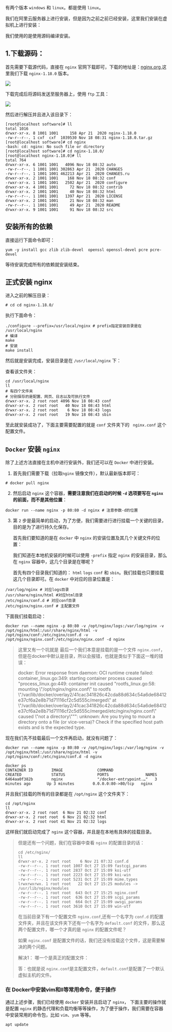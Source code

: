 有两个版本 `windows` 和 `linux`。都是使用 `linux`。

我们在阿里云服务器上进行安装，但是因为之前之前已经安装，这里我们安装在虚拟机上进行安装：

我们使用的是使用源码编译安装。

## 1.下载源码：

首先需要下载源代码，直接在 `nginx` 官网下载即可，下载的地址是：[nginx.org](https://nginx.org/en/),这里我们下载 `nginx-1.18.0` 版本。

![](https://gitee.com/codercxf/Blog_image_hexo/raw/master/SoftWare/20201118163444.png)

下载完成后将源码发送至服务器上，使用 `ftp` 工具：

![](https://gitee.com/codercxf/Blog_image_hexo/raw/master/SoftWare/20201118213504.png)

然后进行解压并且进入该目录下：

```shell
[root@localhost software]# ll
total 1016
drwxr-xr-x. 8 1001 1001     158 Apr 21  2020 nginx-1.18.0
-rw-r--r--. 1 cxf  cxf  1039530 Nov 18 08:31 nginx-1.18.0.tar.gz
[root@localhost software]# cd nginx
-bash: cd: nginx: No such file or directory
[root@localhost software]# cd nginx-1.18.0/
[root@localhost nginx-1.18.0]# ll
total 764
drwxr-xr-x. 6 1001 1001   4096 Nov 18 08:32 auto
-rw-r--r--. 1 1001 1001 302863 Apr 21  2020 CHANGES
-rw-r--r--. 1 1001 1001 462213 Apr 21  2020 CHANGES.ru
drwxr-xr-x. 2 1001 1001    168 Nov 18 08:32 conf
-rwxr-xr-x. 1 1001 1001   2502 Apr 21  2020 configure
drwxr-xr-x. 4 1001 1001     72 Nov 18 08:32 contrib
drwxr-xr-x. 2 1001 1001     40 Nov 18 08:32 html
-rw-r--r--. 1 1001 1001   1397 Apr 21  2020 LICENSE
drwxr-xr-x. 2 1001 1001     21 Nov 18 08:32 man
-rw-r--r--. 1 1001 1001     49 Apr 21  2020 README
drwxr-xr-x. 9 1001 1001     91 Nov 18 08:32 src
```

## 安装所有的依赖

直接运行下面命令即可：

```shell
yum -y install gcc zlib zlib-devel  openssl openssl-devel pcre pcre-devel
```

等待安装完成所有的依赖就安装结束。

## 	正式安装 nginx

进入之前的解压目录：

```shell
# cd cd nginx-1.18.0/
```

执行下面命令：

```shell
./configure --prefix=/usr/local/nginx # prefix指定安装目录是在 /usr/local/nginx
# 编译
make
# 安装
make install
```

然后就是安装完成，安装目录是在 `/usr/local/nginx` 下：

查看该文件夹：

```shell
cd /usr/local/nginx
ll
# 有四个文件夹
# 分别保存的是配置、网页、日志以及可执行文件
drwxr-xr-x. 2 root root 4096 Nov 18 08:43 conf
drwxr-xr-x. 2 root root   40 Nov 18 08:43 html
drwxr-xr-x. 2 root root    6 Nov 18 08:43 logs
drwxr-xr-x. 2 root root   19 Nov 18 08:43 sbin
```

至此就安装成功了，下面主要需要配置的就是 `conf` 文件夹下的 ` nginx.conf` 这个配置文件。

## `Docker` 安装 `nginx`

除了上述方法直接在主机中进行安装外，我们还可以在 `Docker` 中进行安装。

1. 首先我们需要下载（拉取`nginx` 镜像文件），默认最新版本即可：

```shell
# docker pull nginx
```

2. 然后启动 `nginx` 这个容器，**需要注意我们在启动的时候 `-d` 选项要写在 `nginx` 的前面，而不是其他位置**：

```shell
docker run --name nginx -p 80:80 -d nginx # 注意参数-d的位置
```

3. 第 `2` 步是最简单的启动，为了方便，我们需要进行进行挂载一个关键的目录，目的是为了进行持久化保存。

   首先我们要知道的是在 `docker` 中 `nginx` 的安装位置及其几个关键文件的位置：

   我们知道在本地机安装的时候可以使用 `-prefix` 指定 `nginx` 的安装目录，那么在 `nginx` 容器中，这几个目录是在哪呢？

   首先有四个目录我们知道的： `html` `logs` `conf` 和 `sbin`。我们挂载也只要挂载这几个目录即可。在 `docker` 中对应的目录位置是：

```shell
/var/log/nginx # 对应logs目录
/usr/share/nginx/html #对应html目录
/etc/nginx/conf.d # 对应conf目录
/etc/nginx/nginx.conf # 主配置文件
```

下面我们挂载启动：

```shell
docker run --name nginx -p 80:80 -v /opt/nginx/logs:/var/log/nginx -v /opt/nginx/html:/usr/share/nginx/html -v /opt/nginx/conf:/etc/nginx/conf.d -v /opt/nginx/nginx.conf:/etc/nginx/nginx.conf -d nginx
```

> 这里又有一个坑就是 最后一个我们本意是挂载的是一个文件 `nginx.conf`， 但是在docker中默认是目录，所以会报错，也就是类似于下面这一堆的错误：
>
> docker: Error response from daemon: OCI runtime create failed: container_linux.go:349: starting container process caused "process_linux.go:449: container init caused \"rootfs_linux.go:58: mounting \\\"/opt/nginx/nginx.conf\\\" to rootfs \\\"/var/lib/docker/overlay2/41cac341826c42cda88d634c54a6de68412e37cf6a2e8b71d71116cf2c5d555c/merged\\\" at \\\"/var/lib/docker/overlay2/41cac341826c42cda88d634c54a6de68412e37cf6a2e8b71d71116cf2c5d555c/merged/etc/nginx/nginx.conf\\\" caused \\\"not a directory\\\"\"": unknown: Are you trying to mount a directory onto a file (or vice-versa)? Check if the specified host path exists and is the expected type.

现在我们先不挂载最后一个文件再启动，就没有问题了：

```shell
docker run --name nginx -p 80:80 -v /opt/nginx/logs:/var/log/nginx -v /opt/nginx/html:/usr/share/nginx/html -v /opt/nginx/conf:/etc/nginx/conf.d -d nginx
```

```shell
docker ps
CONTAINER ID        IMAGE               COMMAND                  CREATED             STATUS              PORTS                NAMES
6464aa0f382b        nginx               "/docker-entrypoint.…"   3 minutes ago       Up 3 minutes        0.0.0.0:80->80/tcp   nginx
```

并且我们挂载的所有的目录都是在 `/opt/nginx` 这个文件夹下：

```shell
cd /opt/nginx
ll
drwxr-xr-x. 2 root root  6 Nov 21 02:32 conf
drwxr-xr-x. 2 root root  6 Nov 21 02:32 html
drwxr-xr-x. 2 root root 41 Nov 21 02:32 logs
```

这样我们就启动完成了 `nginx` 这个容器，并且是在本地有具体的挂载目录。

> 但是还有一个问题，我们在容器中查看 `nginx` 的配置目录的话：
>
> ```shell
> cd /etc/nginx/
> ll
> drwxr-xr-x. 2 root root    6 Nov 21 07:32 conf.d
> -rw-r--r--. 1 root root 1007 Oct 27 15:09 fastcgi_params
> -rw-r--r--. 1 root root 2837 Oct 27 15:09 koi-utf
> -rw-r--r--. 1 root root 2223 Oct 27 15:09 koi-win
> -rw-r--r--. 1 root root 5231 Oct 27 15:09 mime.types
> lrwxrwxrwx. 1 root root   22 Oct 27 15:25 modules -> /usr/lib/nginx/modules
> -rw-r--r--. 1 root root  643 Oct 27 15:25 nginx.conf
> -rw-r--r--. 1 root root  636 Oct 27 15:09 scgi_params
> -rw-r--r--. 1 root root  664 Oct 27 15:09 uwsgi_params
> -rw-r--r--. 1 root root 3610 Oct 27 15:09 win-utf
> ```
>
> 在当前目录下有一个配置文件 `nginx.conf`,还有一个名字为 `conf.d` 的配置文件夹，并且在该文件夹下还有一个名字为 `default.conf` 的文件，那么这两个配置文件，哪一个才真的是 `nginx` 的配置文件呢？
>
> 如果 `nginx.conf` 是配置文件的话，我们还没有挂载这个文件，这是需要解决的两个问题。
>
> 解决1： 哪一个是真正的配置文件：
>
> 答：也就是说 `nginx.conf`是主配置文件，`default.conf`是配置了一个默认虚拟主机的文件。

### 在 Docker中安装vim和ll等常用命令，便于操作

通过上述步骤，我们已经使用 `docker` 安装并且启动了 `nginx`， 下面主要的操作就是配置 `nginx` 的静态代理和负载均衡等等操作，为了便于操作，我们需要在容器中安装常用的命令包，比如 `vim`、`yum` 等等。

```shell
apt update

```

























